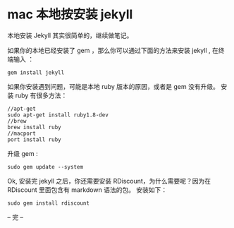 # mac 本地按安装 jekyll



本地安装 Jekyll 其实很简单的，继续做笔记。

如果你的本地已经安装了 gem ，那么你可以通过下面的方法来安装 jekyll , 在终端输入
：

```
gem install jekyll
```

如果你安装遇到问题，可能是本地 ruby 版本的原因，或者是 gem 没有升级。 安装 ruby 有很多方法：

```
//apt-get
sudo apt-get install ruby1.8-dev
//brew
brew install ruby
//macport
port install ruby
```

升级 gem :

```
sudo gem update --system
```

Ok, 安装完 jekyll 之后，你还需要安装 RDiscount，为什么需要呢？因为在 RDiscount
里面包含有 markdown 语法的包。
安装如下：

```
sudo gem install rdiscount
```

– 完 –